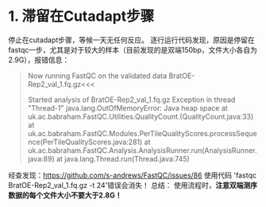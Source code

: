 # 1. 滞留在Cutadapt步骤
停止在cutadapt步骤，等候一天无任何反应。
逐行运行代码发现，原因是停留在fastqc一步，尤其是对于较大的样本（目前发现的是双端150bp，文件大小各自为2.9G），报错信息：

>Now running FastQC on the validated data BratOE-Rep2_val_1.fq.gz<<<
>
>Started analysis of BratOE-Rep2_val_1.fq.gz
>Exception in thread "Thread-1" java.lang.OutOfMemoryError: Java heap space
>	at uk.ac.babraham.FastQC.Utilities.QualityCount.<init>(QualityCount.java:33)
>	at uk.ac.babraham.FastQC.Modules.PerTileQualityScores.processSequence(PerTileQualityScores.java:281)
>	at uk.ac.babraham.FastQC.Analysis.AnalysisRunner.run(AnalysisRunner.java:89)
>	at java.lang.Thread.run(Thread.java:745)

经查发现：https://github.com/s-andrews/FastQC/issues/86
使用代码 'fastqc BratOE-Rep2_val_1.fq.gz -t 24'错误会消失！
总结： 使用流程时，**注意双端测序数据的每个文件大小不要大于2.8G！**

